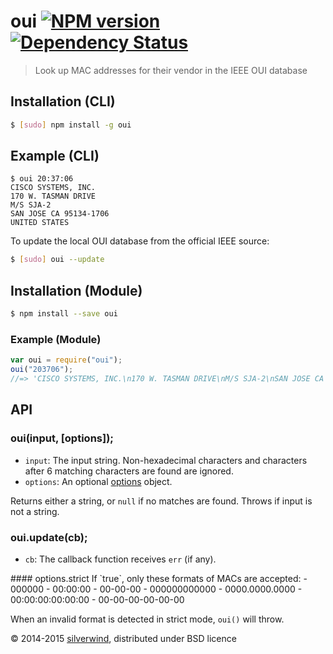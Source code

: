 # oui [![NPM version](https://img.shields.io/npm/v/oui.svg?style=flat)](https://www.npmjs.org/package/oui) [![Dependency Status](http://img.shields.io/david/silverwind/oui.svg?style=flat)](https://david-dm.org/silverwind/oui)
> Look up MAC addresses for their vendor in the IEEE OUI database

## Installation (CLI)
```bash
$ [sudo] npm install -g oui
```
## Example (CLI)
```
$ oui 20:37:06
CISCO SYSTEMS, INC.
170 W. TASMAN DRIVE
M/S SJA-2
SAN JOSE CA 95134-1706
UNITED STATES
```
To update the local OUI database from the official IEEE source:
```bash
$ [sudo] oui --update
```

## Installation (Module)
```bash
$ npm install --save oui
```
### Example (Module)
```js
var oui = require("oui");
oui("203706");
//=> 'CISCO SYSTEMS, INC.\n170 W. TASMAN DRIVE\nM/S SJA-2\nSAN JOSE CA 95134-1706\nUNITED STATES'
```

## API
### oui(input, [options]);
- `input`: The input string. Non-hexadecimal characters and characters after 6 matching characters are found are ignored.
- `options`: An optional [options](#options) object.

Returns either a string, or `null` if no matches are found. Throws if input is not a string.

### oui.update(cb);
- `cb`: The callback function receives `err` (if any).

<a name="options" />
#### options.strict
If `true`, only these formats of MACs are accepted:
- 000000
- 00:00:00
- 00-00-00
- 000000000000
- 0000.0000.0000
- 00:00:00:00:00:00
- 00-00-00-00-00-00

When an invalid format is detected in strict mode, `oui()` will throw.

© 2014-2015 [silverwind](https://github.com/silverwind), distributed under BSD licence
